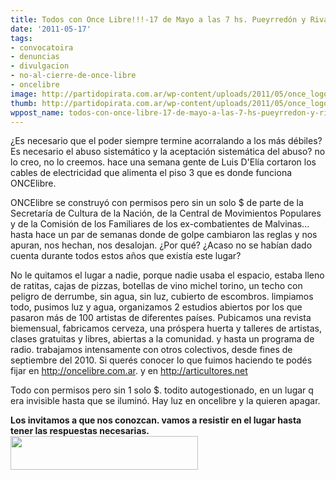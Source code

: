 ```yaml
---
title: Todos con Once Libre!!!-17 de Mayo a las 7 hs. Pueyrredón y Rivadavia
date: '2011-05-17'
tags:
- convocatoira
- denuncias
- divulgacion
- no-al-cierre-de-once-libre
- oncelibre
image: http://partidopirata.com.ar/wp-content/uploads/2011/05/once_logo-competo.gif
thumb: http://partidopirata.com.ar/wp-content/uploads/2011/05/once_logo-competo.gif
wppost_name: todos-con-once-libre-17-de-mayo-a-las-7-hs-pueyrredon-y-rivadavia
---
```


¿Es necesario que el poder siempre termine acorralando a los más débiles?
Es necesario el abuso sistemático y la aceptación sistemática del abuso?
no lo creo, no lo creemos.
hace una semana gente de Luis D'Elía cortaron los cables de electricidad que alimenta el piso 3 que es donde funciona ONCElibre.

ONCElibre se construyó con permisos pero sin un solo $ de parte de  la Secretaría de Cultura de la Nación, de la Central de Movimientos  Populares y de la Comisión de los Familiares de los ex-combatientes de  Malvinas... hasta hace un par de semanas donde de golpe cambiaron las  reglas y nos apuran, nos hechan, nos desalojan. ¿Por qué? ¿Acaso no se  habían dado cuenta durante todos estos años que existía este lugar?

No le quitamos el lugar a nadie, porque nadie usaba el espacio,  estaba lleno de ratitas, cajas de pizzas, botellas de vino michel  torino, un techo con peligro de derrumbe, sin agua, sin luz, cubierto de  escombros.
limpiamos todo, pusimos luz y agua, organizamos 2 estudios abiertos por  los que pasaron más de 100 artistas de diferentes países. Pubicamos una  revista biemensual, fabricamos cerveza, una próspera huerta y talleres  de artistas, clases gratuitas y libres, abiertas a la comunidad. y hasta  un programa de radio. trabajamos intensamente con otros colectivos,  desde fines de septiembre del 2010. Si querés conocer lo que fuimos  haciendo te podés fijar en <a href="http://oncelibre.com.ar/" target="_blank">http://oncelibre.com.ar</a>. y en <a href="http://articultores.net/" target="_blank">http://articultores.net</a>

Todo con permisos pero sin 1 solo $. todito autogestionado, en un lugar q era invisible hasta que se iluminó.
Hay luz en oncelibre y la quieren apagar.

<strong>Los invitamos a que nos conozcan. vamos a resistir en el lugar hasta tener las respuestas necesarias.<a href="http://partidopirata.com.ar/wp-content/uploads/2011/05/once_logo-competo.gif"><img class="aligncenter size-medium wp-image-1022" title="once_logo-competo" src="http://partidopirata.com.ar/wp-content/uploads/2011/05/once_logo-competo-300x54.gif" alt="" width="300" height="54" /></a></strong>
<span style="color: #888888;"> </span>
